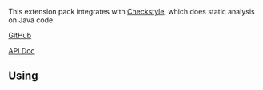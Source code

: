 This extension pack integrates with [Checkstyle][], which does static analysis on Java code.

[GitHub][]

[API Doc][api-doc]

[github]: https://github.com/atomist/sdm-pack-checkstyle (GitHub Repository)
[api-doc]: https://atomist.github.io/sdm-pack-checkstyle/ (API Docs)

[Checkstyle]: http://checkstyle.sourceforge.net/ (Checkstyle tool)

## Using